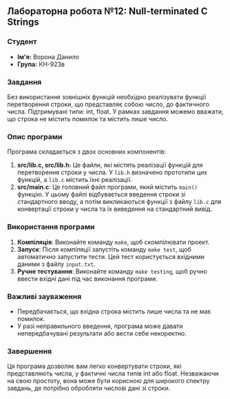 ## Лабораторна робота №12: Null-terminated C Strings

### Студент
- **Ім'я:** Ворона Данило
- **Група:** КН-923в

### Завдання
Без використання зовнішніх функцій необхідно реалізувати функції перетворення строки, що представляє собою число, до фактичного числа. Підтримувані типи: int, float. У рамках завдання можемо вважати, що строка не містить помилок та містить лише число.

### Опис програми
Програма складається з двох основних компонентів:
1. **src/lib.c, src/lib.h**: Це файли, які містять реалізації функцій для перетворення строки у числа. У `lib.h` визначено прототипи цих функцій, а `lib.c` містить їхні реалізації.
2. **src/main.c**: Це головний файл програми, який містить `main()` функцію. У цьому файлі відбувається введення строки зі стандартного вводу, а потім викликаються функції з файлу `lib.c` для конвертації строки у числа та їх виведення на стандартний вивід.

### Використання програми
1. **Компіляція**: Виконайте команду `make`, щоб скомпілювати проект.
2. **Запуск**: Після компіляції запустіть команду `make test`, щоб автоматично запустити тести. Цей тест користується вхідними даними з файлу `input.txt`.
3. **Ручне тестування**: Виконайте команду `make testing`, щоб ручно ввести вхідні дані під час виконання програми.

### Важливі зауваження
- Передбачається, що вхідна строка містить лише числа та не має помилок.
- У разі неправильного введення, програма може давати непередбачувані результати або вести себе некоректно.

### Завершення
Ця програма дозволяє вам легко конвертувати строки, які представляють числа, у фактичні числа типів int або float. Незважаючи на свою простоту, вона може бути корисною для широкого спектру завдань, де потрібно обробляти числові дані зі строки.
